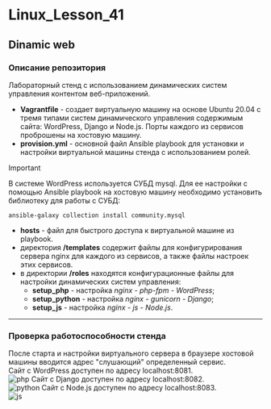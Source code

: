 # Linux_Lesson_41
## Dinamic web
### Описание репозитория
Лабораторный стенд с использованием динамических систем управления контентом веб-приложений.

- **Vagrantfile** - создает виртуальную машину на основе Ubuntu 20.04 с тремя типами систем динамического управления содержимым сайта: WordPress, Django и Node.js. Порты каждого из сервисов проброшены на хостовую машину.
- **provision.yml** - основной файл Ansible playbook для установки и настройки виртуальной машины стенда с использованием ролей.
> [!IMPORTANT]
> В системе WordPress используется СУБД mysql. Для ее настройки с помощью Ansible playbook на хостовую машину необходимо установить библиотеку для работы с СУБД:
> 
    ansible-galaxy collection install community.mysql
- **hosts** - файл для быстрого доступа к виртуальной машине из playbook.
- директория **/templates** содержит файлы для конфигурирования сервера nginx для каждого из сервисов, а также файлы настроек этих сервисов.
- в директории **/roles** находятся конфигурационные файлы для настройки динамических систем управления:
    - **setup_php** - настройка *nginx - php-fpm - WordPress*;
    - **setup_python** - настройка *nginx - gunicorn - Django*;
    - **setup_js** - настройка *nginx - js - Node.js*.

---
### Проверка работоспособности стенда
После старта и настройки виртуального сервера в браузере хостовой машины вводится адрес "слушающий" определенный сервис.  
Сайт с WordPress доступен по адресу localhost:8081.   
![php](https://github.com/darknetworm/Linux_Lesson_41/assets/82410807/a85080e5-7a6f-42b6-a7a6-02b0a4ea80dc)
Сайт с Django доступен по адресу localhost:8082.   
![python](https://github.com/darknetworm/Linux_Lesson_41/assets/82410807/79e5fdb9-bc61-4858-ae7a-125a72e5a5ef)
Сайт с Node.js доступен по адресу localhost:8083.   
![js](https://github.com/darknetworm/Linux_Lesson_41/assets/82410807/09b3ac4c-e6af-4064-b7c7-14343008b0b0)
